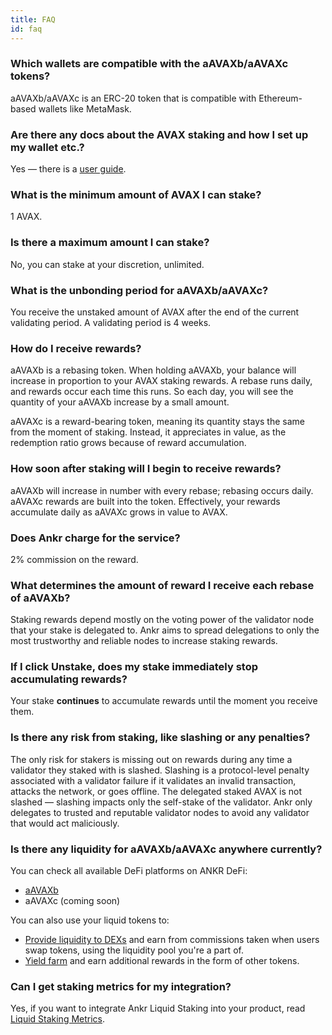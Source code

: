 ```yaml
---
title: FAQ
id: faq
---
```


### Which wallets are compatible with the aAVAXb/aAVAXc tokens?

aAVAXb/aAVAXc is an ERC-20 token that is compatible with Ethereum-based wallets like MetaMask.


### Are there any docs about the AVAX staking and how I set up my wallet etc.?

Yes — there is a [user guide](https://www.ankr.com/docs/staking/liquid-staking/avax/stake-avax).


### What is the minimum amount of AVAX I can stake?
 
1 AVAX.


### Is there a maximum amount I can stake?

No, you can stake at your discretion, unlimited.  


### What is the unbonding period for aAVAXb/aAVAXc?

You receive the unstaked amount of AVAX after the end of the current validating period. A validating period is 4 weeks.


### How do I receive rewards? 

aAVAXb is a rebasing token. When holding aAVAXb, your balance will increase in proportion to your AVAX staking rewards. 
A rebase runs daily, and rewards occur each time this runs. 
So each day, you will see the quantity of your aAVAXb increase by a small amount. 

aAVAXc is a reward-bearing token, meaning its quantity stays the same from the moment of staking. 
Instead, it appreciates in value, as the redemption ratio grows because of reward accumulation.

### How soon after staking will I begin to receive rewards?

aAVAXb will increase in number with every rebase; rebasing occurs daily. 
aAVAXc rewards are built into the token. Effectively, your rewards accumulate daily as aAVAXc grows in value to AVAX.


### Does Ankr charge for the service?

2% commission on the reward. 


### What determines the amount of reward I receive each rebase of aAVAXb?

Staking rewards depend mostly on the voting power of the validator node that your stake is delegated to.
Ankr aims to spread delegations to only the most trustworthy and reliable nodes to increase staking rewards.
 

### If I click **Unstake**, does my stake immediately stop accumulating rewards?

Your stake **continues** to accumulate rewards until the moment you receive them.


### Is there any risk from staking, like slashing or any penalties?

The only risk for stakers is missing out on rewards during any time a validator they staked with is slashed. 
Slashing is a protocol-level penalty associated with a validator failure if it validates an invalid transaction, attacks the network, or goes offline. 
The delegated staked AVAX is not slashed — slashing impacts only the self-stake of the validator. 
Ankr only delegates to trusted and reputable validator nodes to avoid any validator that would act maliciously.


### Is there any liquidity for aAVAXb/aAVAXc anywhere currently?

You can check all available DeFi platforms on ANKR DeFi:

* [aAVAXb](https://www.ankr.com/staking/defi/trade/?from=aAVAXb&to=AVAX) 
* aAVAXc (coming soon)

You can also use your liquid tokens to:
* [Provide liquidity to DEXs](https://www.ankr.com/docs/staking/defi/provide-liquidity-to-dex) and earn from commissions taken when users swap tokens, using the liquidity pool you're a part of.
* [Yield farm](https://www.ankr.com/docs/staking/defi/yield-farm) and earn additional rewards in the form of other tokens.  

### Can I get staking metrics for my integration?

Yes, if you want to integrate Ankr Liquid Staking into your product, read [Liquid Staking Metrics](https://ankr.com/docs/staking/reference/staking-metrics).